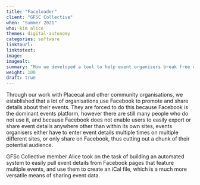 ```yaml
---
title: "Faceloader"
client: "GFSC Collective"
when: "Summer 2021"
who: kim alice
themes: digital-autonomy
categories: software
linktourl:
linktotext:
image:
imagealt:
summary: "How we developed a tool to help event organisers break free of the siloed Facebook ecosystem, and share their events in more accessible and user-friendly calendar formats"
weight: 100
draft: true
---
```


Through our work with Placecal and other community organisations, we established that a lot of organisations use Facebook to promote and share details about their events. They are forced to do this because Facebook is the dominant events platform, however there are still many people who do not use it, and because Facebook does not enable users to easily export or share event details anywhere other than within its own sites, events organisers either have to enter event details multiple times on multiple different sites, or only share on Facebook, thus cutting out a chunk of their potential audience.

GFSc Collective member Alice took on the task of building an automated system to easily pull event details from Facebook pages that feature multiple events, and use them to create an iCal file, which is a much more versatile means of sharing event data.

